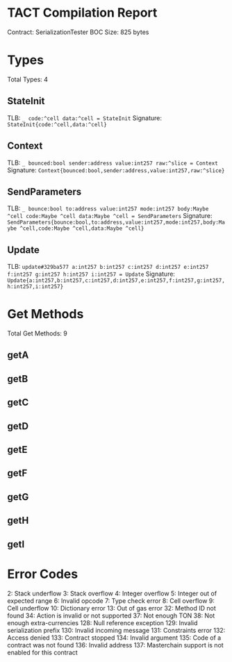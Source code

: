# TACT Compilation Report
Contract: SerializationTester
BOC Size: 825 bytes

# Types
Total Types: 4

## StateInit
TLB: `_ code:^cell data:^cell = StateInit`
Signature: `StateInit{code:^cell,data:^cell}`

## Context
TLB: `_ bounced:bool sender:address value:int257 raw:^slice = Context`
Signature: `Context{bounced:bool,sender:address,value:int257,raw:^slice}`

## SendParameters
TLB: `_ bounce:bool to:address value:int257 mode:int257 body:Maybe ^cell code:Maybe ^cell data:Maybe ^cell = SendParameters`
Signature: `SendParameters{bounce:bool,to:address,value:int257,mode:int257,body:Maybe ^cell,code:Maybe ^cell,data:Maybe ^cell}`

## Update
TLB: `update#329ba577 a:int257 b:int257 c:int257 d:int257 e:int257 f:int257 g:int257 h:int257 i:int257 = Update`
Signature: `Update{a:int257,b:int257,c:int257,d:int257,e:int257,f:int257,g:int257,h:int257,i:int257}`

# Get Methods
Total Get Methods: 9

## getA

## getB

## getC

## getD

## getE

## getF

## getG

## getH

## getI

# Error Codes
2: Stack underflow
3: Stack overflow
4: Integer overflow
5: Integer out of expected range
6: Invalid opcode
7: Type check error
8: Cell overflow
9: Cell underflow
10: Dictionary error
13: Out of gas error
32: Method ID not found
34: Action is invalid or not supported
37: Not enough TON
38: Not enough extra-currencies
128: Null reference exception
129: Invalid serialization prefix
130: Invalid incoming message
131: Constraints error
132: Access denied
133: Contract stopped
134: Invalid argument
135: Code of a contract was not found
136: Invalid address
137: Masterchain support is not enabled for this contract
